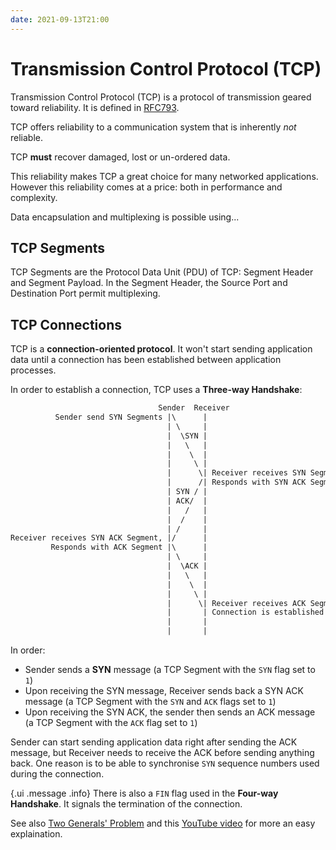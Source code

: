 ```yaml
---
date: 2021-09-13T21:00
---
```


# Transmission Control Protocol (TCP)

Transmission Control Protocol (TCP) is a protocol of transmission geared
toward reliability. It is defined in
[RFC793](https://www.ietf.org/rfc/rfc793.txt).

TCP offers reliability to a communication system that is inherently _not_
reliable.

TCP **must** recover damaged, lost or un-ordered data.

This reliability makes TCP a great choice for many networked applications.
However this reliability comes at a price: both in performance and
complexity.

Data encapsulation and multiplexing is possible using...

## TCP Segments

TCP Segments are the Protocol Data Unit (PDU) of TCP: Segment Header and
Segment Payload. In the Segment Header, the Source Port and Destination
Port permit multiplexing.

## TCP Connections

TCP is a **connection-oriented protocol**. It won't start sending
application data until a connection has been established between
application processes.

In order to establish a connection, TCP uses a **Three-way Handshake**:

```txt
                                 Sender  Receiver
          Sender send SYN Segments |\      |
                                   | \     |
                                   |  \SYN |
                                   |   \   |
                                   |    \  |
                                   |     \ |
                                   |      \| Receiver receives SYN Segment,
                                   |      /| Responds with SYN ACK Segment
                                   | SYN / |
                                   | ACK/  |
                                   |   /   |
                                   |  /    |
                                   | /     |
Receiver receives SYN ACK Segment, |/      |
         Responds with ACK Segment |\      |
                                   | \     |
                                   |  \ACK |
                                   |   \   |
                                   |    \  |
                                   |     \ |
                                   |      \| Receiver receives ACK Segment,
                                   |       | Connection is established!
                                   |       |
                                   |       |
```

In order:

- Sender sends a **SYN** message (a TCP Segment with the `SYN` flag set to
`1`)
- Upon receiving the SYN message, Receiver sends back a SYN ACK message (a
TCP Segment with the `SYN` and `ACK` flags set to `1`)
- Upon receiving the SYN ACK, the sender then sends an ACK message (a TCP
Segment with the `ACK` flag set to `1`)

Sender can start sending application data right after sending the ACK
message, but Receiver needs to receive the ACK before sending anything
back. One reason is to be able to synchronise `SYN` sequence numbers used
during the connection.

{.ui .message .info}
There is also a `FIN` flag used in the **Four-way Handshake**. It signals
the termination of the connection.

See also [Two Generals'
Problem](https://en.wikipedia.org/wiki/Two_Generals'_Problem) and this
[YouTube video](https://youtu.be/IP-rGJKSZ3s) for more an easy
explaination.
